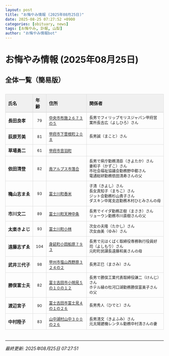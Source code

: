 ```yaml
---
layout: post
title: "お悔やみ情報 (2025年08月25日)"
date: 2025-08-25 07:27:52 +0900
categories: [obituary, news]
tags: [お悔やみ, 訃報, 山梨]
author: "お悔やみ情報bot"
---
```


<style>
@media (max-width: 768px) {
  .compact-table { font-size: 12px; }
  .compact-table th, .compact-table td { padding: 4px !important; }
  .responsive-table { overflow-x: auto; -webkit-overflow-scrolling: touch; }
  table { min-width: auto !important; }
}
</style>

# お悔やみ情報 (2025年08月25日)

## 全体一覧（簡易版）

<div class="responsive-table" style="overflow-x: auto; max-width: 100%; margin-bottom: 20px;">
<table class="compact-table" style="width: 100%; border-collapse: collapse; font-size: 14px; min-width: 300px;">
<thead>
<tr style="background-color: #f0f0f0; border-bottom: 2px solid #ddd;">
<th style="padding: 8px; text-align: left; border: 1px solid #ddd; font-weight: bold;">氏名</th>
<th style="padding: 8px; text-align: left; border: 1px solid #ddd; font-weight: bold;">年齢</th>
<th style="padding: 8px; text-align: left; border: 1px solid #ddd; font-weight: bold;">住所</th>
<th style="padding: 8px; text-align: left; border: 1px solid #ddd; font-weight: bold;">関係者</th>
</tr>
</thead>
<tbody>
<tr style="border-bottom: 1px solid #eee;">
<td style="padding: 8px; border: 1px solid #ddd; font-weight: bold; white-space: nowrap;">長田良孝</td>
<td style="padding: 8px; border: 1px solid #ddd; text-align: center; font-size: 12px;">79</td>
<td style="padding: 8px; border: 1px solid #ddd; font-size: 12px;"><a href="https://www.google.com/maps/search/?api=1&query=%E4%B8%AD%E5%A4%AE%E5%B8%82%E5%B8%83%E6%96%BD%EF%BC%92%EF%BC%96%EF%BC%97%EF%BC%93%E3%81%AE%EF%BC%95" target="_blank" rel="noopener">中央市布施２６７３の５</a></td>
<td style="padding: 8px; border: 1px solid #ddd; font-size: 12px; line-height: 1.3; white-space: normal;">長男でフィリップモリスジャパン甲府営業所長吉広（よしひろ）さん</td>
</tr>
<tr style="border-bottom: 1px solid #eee;">
<td style="padding: 8px; border: 1px solid #ddd; font-weight: bold; white-space: nowrap;">荻原芳美</td>
<td style="padding: 8px; border: 1px solid #ddd; text-align: center; font-size: 12px;">81</td>
<td style="padding: 8px; border: 1px solid #ddd; font-size: 12px;"><a href="https://www.google.com/maps/search/?api=1&query=%E7%94%B2%E5%BA%9C%E5%B8%82%E4%B8%8B%E6%9B%BD%E6%A0%B9%E7%94%BA%EF%BC%92%EF%BC%90%EF%BC%98" target="_blank" rel="noopener">甲府市下曽根町２０８</a></td>
<td style="padding: 8px; border: 1px solid #ddd; font-size: 12px; line-height: 1.3; white-space: normal;">長男誠（まこと）さん</td>
</tr>
<tr style="border-bottom: 1px solid #eee;">
<td style="padding: 8px; border: 1px solid #ddd; font-weight: bold; white-space: nowrap;">草場勇二</td>
<td style="padding: 8px; border: 1px solid #ddd; text-align: center; font-size: 12px;">61</td>
<td style="padding: 8px; border: 1px solid #ddd; font-size: 12px;"><a href="https://www.google.com/maps/search/?api=1&query=%E7%94%B2%E5%BA%9C%E5%B8%82%E9%9F%B3%E7%BE%BD%E7%94%BA" target="_blank" rel="noopener">甲府市音羽町</a></td>
<td style="padding: 8px; border: 1px solid #ddd; font-size: 12px; line-height: 1.3; white-space: normal;"></td>
</tr>
<tr style="border-bottom: 1px solid #eee;">
<td style="padding: 8px; border: 1px solid #ddd; font-weight: bold; white-space: nowrap;">依田清登</td>
<td style="padding: 8px; border: 1px solid #ddd; text-align: center; font-size: 12px;">82</td>
<td style="padding: 8px; border: 1px solid #ddd; font-size: 12px;"><a href="https://www.google.com/maps/search/?api=1&query=%E5%8D%97%E3%82%A2%E3%83%AB%E3%83%97%E3%82%B9%E5%B8%82%E8%90%BD%E5%90%88" target="_blank" rel="noopener">南アルプス市落合</a></td>
<td style="padding: 8px; border: 1px solid #ddd; font-size: 12px; line-height: 1.3; white-space: normal;">長男で県庁勤務清臣（きよたか）さん<br>妻和子（かずこ）さん<br>市社会福祉協議会勤務野中都さん<br>電通総研勤務依田清寿さんの父</td>
</tr>
<tr style="border-bottom: 1px solid #eee;">
<td style="padding: 8px; border: 1px solid #ddd; font-weight: bold; white-space: nowrap;">穐山志まゑ</td>
<td style="padding: 8px; border: 1px solid #ddd; text-align: center; font-size: 12px;">93</td>
<td style="padding: 8px; border: 1px solid #ddd; font-size: 12px;"><a href="https://www.google.com/maps/search/?api=1&query=%E5%AF%8C%E5%A3%AB%E5%B7%9D%E7%94%BA%E8%88%82%E7%B1%B3" target="_blank" rel="noopener">富士川町舂米</a></td>
<td style="padding: 8px; border: 1px solid #ddd; font-size: 12px; line-height: 1.3; white-space: normal;">子清（きよし）さん<br>長女真知子（まちこ）さん<br>ジット会勤務杉山貴子さん<br>ダスキン中尾支店勤務木村ひとみさんの母</td>
</tr>
<tr style="border-bottom: 1px solid #eee;">
<td style="padding: 8px; border: 1px solid #ddd; font-weight: bold; white-space: nowrap;">市川文二</td>
<td style="padding: 8px; border: 1px solid #ddd; text-align: center; font-size: 12px;">89</td>
<td style="padding: 8px; border: 1px solid #ddd; font-size: 12px;"><a href="https://www.google.com/maps/search/?api=1&query=%E5%AF%8C%E5%A3%AB%E5%B7%9D%E7%94%BA%E5%A4%A9%E7%A5%9E%E4%B8%AD%E6%9D%A1" target="_blank" rel="noopener">富士川町天神中条</a></td>
<td style="padding: 8px; border: 1px solid #ddd; font-size: 12px; line-height: 1.3; white-space: normal;">長男でイイダ勤務正樹（まさき）さん<br>リョーウン勤務市川直樹さんの父</td>
</tr>
<tr style="border-bottom: 1px solid #eee;">
<td style="padding: 8px; border: 1px solid #ddd; font-weight: bold; white-space: nowrap;">太楽きよじ</td>
<td style="padding: 8px; border: 1px solid #ddd; text-align: center; font-size: 12px;">93</td>
<td style="padding: 8px; border: 1px solid #ddd; font-size: 12px;"><a href="https://www.google.com/maps/search/?api=1&query=%E5%AF%8C%E5%A3%AB%E5%B7%9D%E7%94%BA%E5%B0%8F%E6%9E%97" target="_blank" rel="noopener">富士川町小林</a></td>
<td style="padding: 8px; border: 1px solid #ddd; font-size: 12px; line-height: 1.3; white-space: normal;">次女の夫隆（たかし）さん<br>次女由美（ゆみ）さん</td>
</tr>
<tr style="border-bottom: 1px solid #eee;">
<td style="padding: 8px; border: 1px solid #ddd; font-weight: bold; white-space: nowrap;">遠藤志ずゑ</td>
<td style="padding: 8px; border: 1px solid #ddd; text-align: center; font-size: 12px;">104</td>
<td style="padding: 8px; border: 1px solid #ddd; font-size: 12px;"><a href="https://www.google.com/maps/search/?api=1&query=%E8%BA%AB%E5%BB%B6%E7%94%BA%E5%B0%8F%E7%94%B0%E8%88%B9%E5%8E%9F%EF%BC%97%EF%BC%99%EF%BC%93" target="_blank" rel="noopener">身延町小田船原７９３</a></td>
<td style="padding: 8px; border: 1px solid #ddd; font-size: 12px; line-height: 1.3; white-space: normal;">長男で元はくばく取締役専務執行役員好司（よしもり）さん<br>元町町民課長遠藤和美さんの母</td>
</tr>
<tr style="border-bottom: 1px solid #eee;">
<td style="padding: 8px; border: 1px solid #ddd; font-weight: bold; white-space: nowrap;">武井三代子</td>
<td style="padding: 8px; border: 1px solid #ddd; text-align: center; font-size: 12px;">98</td>
<td style="padding: 8px; border: 1px solid #ddd; font-size: 12px;"><a href="https://www.google.com/maps/search/?api=1&query=%E7%94%B2%E5%B7%9E%E5%B8%82%E5%A1%A9%E5%B1%B1%E8%A5%BF%E9%87%8E%E5%8E%9F%EF%BC%93%EF%BC%92%EF%BC%94%E3%81%AE%EF%BC%92" target="_blank" rel="noopener">甲州市塩山西野原３２４の２</a></td>
<td style="padding: 8px; border: 1px solid #ddd; font-size: 12px; line-height: 1.3; white-space: normal;">長男正巳（まさみ）さん</td>
</tr>
<tr style="border-bottom: 1px solid #eee;">
<td style="padding: 8px; border: 1px solid #ddd; font-weight: bold; white-space: nowrap;">勝俣富士夫</td>
<td style="padding: 8px; border: 1px solid #ddd; text-align: center; font-size: 12px;">82</td>
<td style="padding: 8px; border: 1px solid #ddd; font-size: 12px;"><a href="https://www.google.com/maps/search/?api=1&query=%E5%AF%8C%E5%A3%AB%E5%90%89%E7%94%B0%E5%B8%82%E5%B0%8F%E6%98%8E%E8%A6%8B%EF%BC%95%E3%81%AE%EF%BC%91%EF%BC%90%E3%81%AE%EF%BC%91%EF%BC%92" target="_blank" rel="noopener">富士吉田市小明見５の１０の１２</a></td>
<td style="padding: 8px; border: 1px solid #ddd; font-size: 12px; line-height: 1.3; white-space: normal;">長男で勝俣工業代表取締役謙二（けんじ）さん<br>ホテル縁の杜河口湖勤務勝俣富美子さんの父</td>
</tr>
<tr style="border-bottom: 1px solid #eee;">
<td style="padding: 8px; border: 1px solid #ddd; font-weight: bold; white-space: nowrap;">渡辺宮子</td>
<td style="padding: 8px; border: 1px solid #ddd; text-align: center; font-size: 12px;">90</td>
<td style="padding: 8px; border: 1px solid #ddd; font-size: 12px;"><a href="https://www.google.com/maps/search/?api=1&query=%E5%AF%8C%E5%A3%AB%E5%90%89%E7%94%B0%E5%B8%82%E5%AF%8C%E5%A3%AB%E8%A6%8B%EF%BC%94%E3%81%AE%EF%BC%91%E3%81%AE%EF%BC%92%EF%BC%96" target="_blank" rel="noopener">富士吉田市富士見４の１の２６</a></td>
<td style="padding: 8px; border: 1px solid #ddd; font-size: 12px; line-height: 1.3; white-space: normal;">長男秀人（ひでと）さん</td>
</tr>
<tr style="border-bottom: 1px solid #eee;">
<td style="padding: 8px; border: 1px solid #ddd; font-weight: bold; white-space: nowrap;">中村陸子</td>
<td style="padding: 8px; border: 1px solid #ddd; text-align: center; font-size: 12px;">83</td>
<td style="padding: 8px; border: 1px solid #ddd; font-size: 12px;"><a href="https://www.google.com/maps/search/?api=1&query=%E5%B1%B1%E4%B8%AD%E6%B9%96%E6%9D%91%E5%B1%B1%E4%B8%AD%EF%BC%93%EF%BC%90%EF%BC%90%E3%81%AE%EF%BC%92%EF%BC%96" target="_blank" rel="noopener">山中湖村山中３００の２６</a></td>
<td style="padding: 8px; border: 1px solid #ddd; font-size: 12px; line-height: 1.3; white-space: normal;">長男清文（きよふみ）さん<br>元太陽建機レンタル勤務中村清さんの妻</td>
</tr>
</tbody>
</table>
</div>

---
*最終更新: 2025年08月25日 07:27:51*
